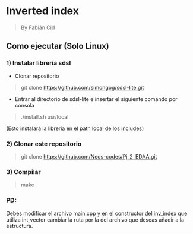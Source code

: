 # Inverted index

> By Fabián Cid


## Como ejecutar (Solo Linux)

### 1) Instalar librería sdsl

- Clonar repositorio

> git clone https://github.com/simongog/sdsl-lite.git

- Entrar al directorio de sdsl-lite e insertar el siguiente comando por consola

> ./install.sh usr/local

(Esto instalará la librería en el path local de los includes)

### 2) Clonar este repositorio

> git clone https://github.com/Neos-codes/Pj_2_EDAA.git

### 3) Compilar

> make

### PD:

Debes modificar el archivo main.cpp y en el constructor del inv_index que utiliza int_vector cambiar la ruta por la del archivo que deseas añadir a la estructura.

